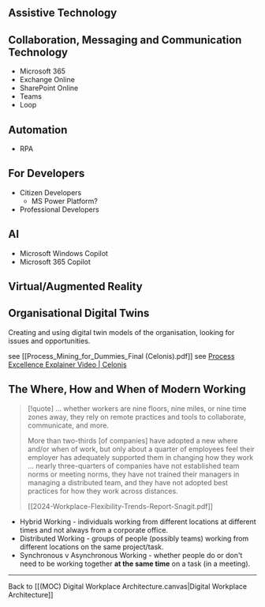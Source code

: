 ## Assistive Technology


## Collaboration, Messaging and Communication Technology

- Microsoft 365
- Exchange Online
- SharePoint Online
- Teams
- Loop

## Automation

- RPA

## For Developers

- Citizen Developers
	- MS Power Platform?
- Professional Developers


## AI

- Microsoft Windows Copilot
- Microsoft 365 Copilot


## Virtual/Augmented Reality


## Organisational Digital Twins

Creating and using digital twin models of the organisation, looking for issues and opportunities.

see [[Process_Mining_for_Dummies_Final (Celonis).pdf]]
see [Process Excellence Explainer Video | Celonis](https://www.celonis.com/resources/explainer-video/process-excellence/)


## The Where, How and When of Modern Working

> [!quote]
> ... whether workers are nine floors, nine miles, or nine time zones away, they rely on remote practices and tools to collaborate, communicate, and more.
> 
> More than two-thirds [of companies] have adopted a new where and/or when of work, but only about a quarter of employees feel their employer has adequately supported them in changing how they work ...  nearly three-quarters of companies have not established team norms or meeting norms, they have not trained their managers in managing a distributed team, and they have not adopted best practices for how they work across distances.
>
> [[2024-Workplace-Flexibility-Trends-Report-Snagit.pdf]]

- Hybrid Working - individuals working from different locations at different times and not always from a corporate office.
- Distributed Working - groups of people (possibly teams) working from different locations on the same project/task.
- Synchronous v Asynchronous Working - whether people do or don't need to be working together **at the same time** on a task (in a meeting).


---
Back to [[(MOC) Digital Workplace Architecture.canvas|Digital Workplace Architecture]]